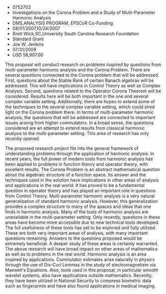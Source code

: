
* 0752703
* Investigations on the Corona Problem and a Study of Multi-Parameter Harmonic Analysis
* DMS,ANALYSIS PROGRAM, EPSCoR Co-Funding
* 08/01/2007,10/24/2007
* Brett Wick,SC,University South Carolina Research Foundation
* Standard Grant
* Joe W. Jenkins
* 07/31/2009
* USD 58,907.00

This proposal will conduct research on problems inspired by questions from
multi-parameter harmonic analysis and the Corona Problem. There are several
questions connected to the Corona problem that will be addressed. First,
questions about the Stable Rank of certain Banach algebras will be addressed.
This will have implications in Control Theory as well as Complex Analysis.
Second, questions related to the Operator Corona Theorem will be considered.
Results here will be both important in the one and several complex variable
setting. Additionally, there are hopes to extend some of the techniques to the
several complex variable setting, which could shed light on the Corona problem
there. In terms of multi-parameter harmonic analysis, the questions that will be
addressed are connected to important issues arising from higher commutators. In
a broad sense, the questions considered are an attempt to extend results from
classical harmonic analysis to the multi-parameter setting. This area of
research has only recently opened.

The proposed research project fits into the general framework of understanding
problems through the application of harmonic analysis. In recent years, the full
power of modern tools from harmonic analysis has been applied to problems in
function theory and operator theory, with excellent results. The Corona Problem
is an abstract mathematical question about the algebraic structure of a function
space. Its answer and the techniques used in the solution have implications in
other areas of analysis and applications in the real world. It has proved to be
a fundamental question in operator theory and has played an important role in
questions from Control Theory. Multi-parameter harmonic analysis is a very
natural generalization of standard harmonic analysis. However, this
generalization provides a complex structure to many of the spaces and ideas that
one finds in harmonic analysis. Many of the tools of harmonic analysis are
unavailable in the multi-parameter setting. Only recently, questions in these
areas have become more accessible due to new technical tools developed. The full
usefulness of these tools has yet to be explored and fully utilized. These are
both very important areas of analysis, with many important questions remaining.
Answers to the questions proposed would be extremely beneficial. A deeper study
of these areas is certainly warranted. The above research will have broad impact
on other areas of mathematics as well as to problems in the real world. Harmonic
analysis is an area inspired by applications. Commutator estimates arise
naturally in physics through the use of Div-Curl Lemmas in the study of
electromagnetism via Maxwell's Equations. Also, tools used in this proposal, in
particular smooth wavelet systems, also have applications outside mathematics.
Recently, they have been utilized in National Security to compress biometric
data such as fingerprints and have also found applications in medical imaging.



